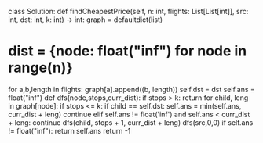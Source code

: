 class Solution:
def findCheapestPrice(self, n: int, flights: List[List[int]], src: int, dst: int, k: int) -> int:
graph  = defaultdict(list)
# dist = {node: float("inf") for node in range(n)}
for a,b,length in flights:
graph[a].append((b, length))
self.dst = dst
self.ans = float("inf")
def dfs(node,stops,curr_dist):
if stops > k:
return
for child, leng in graph[node]:
if stops <= k:
if child == self.dst:
self.ans = min(self.ans, curr_dist + leng)
continue
elif self.ans != float('inf') and self.ans < curr_dist + leng:
continue
dfs(child, stops + 1, curr_dist + leng)
dfs(src,0,0)
if self.ans != float("inf"):
return self.ans
return -1